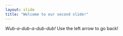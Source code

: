 ```yaml
---
layout: slide
title: "Welcome to our second slide!"
---
```

*Wub-a-dub-a-dub-dub!*
Use the left arrow to go back!
